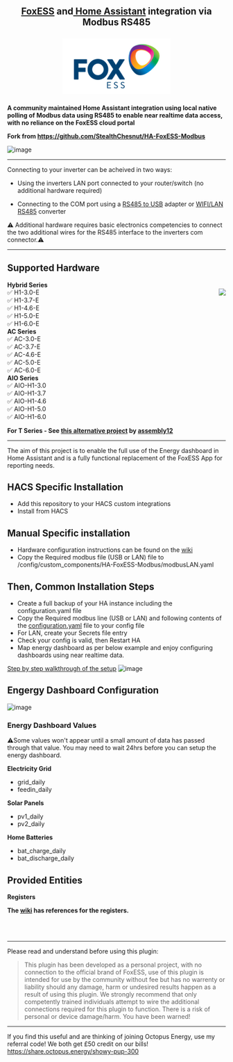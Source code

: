 <h2 align="center">
   <a href="https://www.fox-ess.com">FoxESS</a> and<a href="https://www.home-assistant.io"> Home Assistant</a> integration via Modbus RS485
   </br></br>
   <img src="https://github.com/home-assistant/brands/raw/master/custom_integrations/foxess/logo.png" >
   </br>
</h2>


**A community maintained Home Assistant integration using local native polling of Modbus data using RS485 to enable near realtime data access, with no reliance on the FoxESS cloud portal**

**Fork from https://github.com/StealthChesnut/HA-FoxESS-Modbus**

![image](https://user-images.githubusercontent.com/6324545/166502285-eb0ca405-05a3-4722-a698-36e3e6b0f60d.png)


---

Connecting to your inverter can be acheived in two ways:  
* Using the inverters LAN port connected to your router/switch (no additional hardware required)  
    
* Connecting to the COM port using a [RS485 to USB](https://www.amazon.co.uk/dp/B078X5H8H7?ref_=cm_sw_r_cp_ud_dp_CR8FQK7A50FNCH530QJP) adapter or [WIFI/LAN RS485](https://www.amazon.co.uk/dp/B07DNWM62H?ref_=cm_sw_r_cp_ud_dp_BPWX7Z53PDES4WJ9JY89) converter  

⚠️ Additional hardware requires basic electronics competencies to connect the two additional wires for the RS485 interface to the inverters com connector.⚠️

---


## Supported Hardware
**Hybrid Series** <br> <img align="right" src="https://user-images.githubusercontent.com/6324545/166170598-7077d481-4d65-49b5-9816-1873c97dd853.png" >
✅ H1-3.0-E <br>
✅ H1-3.7-E <br>
✅ H1-4.6-E <br>
✅ H1-5.0-E <br>
✅ H1-6.0-E <br>
**AC Series** <br>
✅ AC-3.0-E <br>
✅ AC-3.7-E <br>
✅ AC-4.6-E <br>
✅ AC-5.0-E <br>
✅ AC-6.0-E <br>
**AIO Series** <br>
✅ AIO-H1-3.0 <br>
✅ AIO-H1-3.7 <br>
✅ AIO-H1-4.6 <br>
✅ AIO-H1-5.0 <br>
✅ AIO-H1-6.0 <br>

**For T Series - See [this alternative project](https://github.com/assembly12/Foxess-T-series-ESPHome-Home-Assistant) by [assembly12](https://github.com/assembly12)** <br>

---

<p>The aim of this project is to enable the full use of the Energy dashboard in Home Assistant and is a fully functional replacement of the FoxESS App for reporting needs.</p>

## HACS Specific Installation  
* Add this repository to your HACS custom integrations
* Install from HACS

## Manual Specific installation
* Hardware configuration instructions can be found on the [wiki](https://github.com/StealthChesnut/HA-FoxESS-Modbus/wiki/)
* Copy the Required modbus file (USB or LAN) file to /config/custom_components/HA-FoxESS-Modbus/modbusLAN.yaml

## Then, Common Installation Steps

* Create a full backup of your HA instance including the configuration.yaml file
* Copy the Required modbus line (USB or LAN) and following contents of the [configuration.yaml](https://github.com/StealthChesnut/HA-FoxESS-Modbus/blob/main/custom_components/HA-FoxESS-Modbus/configuration.yaml) file to your config file
* For LAN, create your Secrets file entry
* Check your config is valid, then Restart HA
* Map energy dashboard as per below example and enjoy configuring dashboards using near realtime data.


[Step by step walkthrough of the setup](https://youtu.be/uMPr0V6lTHg)
![image](https://user-images.githubusercontent.com/6324545/166504169-81fd77e8-df5b-40f0-9c1f-9735e59b2723.png)

## Engergy Dashboard Configuration

![image](https://user-images.githubusercontent.com/6324545/166470207-44236718-3f6c-4995-99fe-0a214eda49e6.png)
 

### Energy Dashboard Values

⚠️Some values won't appear until a small amount of data has passed through that value. You may need to wait 24hrs before you can setup the energy dashboard.

**Electricity Grid**
- grid_daily
- feedin_daily

**Solar Panels**

- pv1_daily
- pv2_daily

**Home Batteries**

- bat_charge_daily
- bat_discharge_daily

## Provided Entities

**Registers**

**The [wiki](https://github.com/StealthChesnut/HA-FoxESS-Modbus/wiki/Data-Register-Reference---H1-AC1) has references for the registers.**


<br>
<br>

---

Please read and understand before using this plugin:

> This plugin has been developed as a personal project, with no connection to the official brand of FoxESS, use of this plugin is intended for use by the community without fee but has no warrenty or liability should any damage, harm or undesired results happen as a result of using this plugin. We strongly recommend that only competently trained individuals attempt to wire the additional connections required for this plugin to function. There is a risk of personal or device damage/harm.
You have been warned!

---

If you find this useful and are thinking of joining Octopus Energy, use my referral code! We both get £50 credit on our bills! https://share.octopus.energy/showy-pup-300
